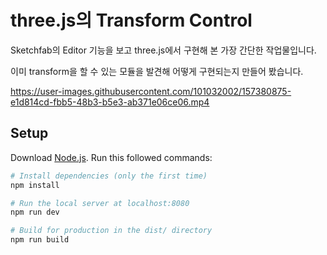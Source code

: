 # three.js의 Transform Control

Sketchfab의 Editor 기능을 보고 three.js에서 구현해 본 가장 간단한 작업물입니다.

이미 transform을 할 수 있는 모듈을 발견해 어떻게 구현되는지 만들어 봤습니다.



https://user-images.githubusercontent.com/101032002/157380875-e1d814cd-fbb5-48b3-b5e3-ab371e06ce06.mp4



## Setup
Download [Node.js](https://nodejs.org/en/download/).
Run this followed commands:

``` bash
# Install dependencies (only the first time)
npm install

# Run the local server at localhost:8080
npm run dev

# Build for production in the dist/ directory
npm run build
```
